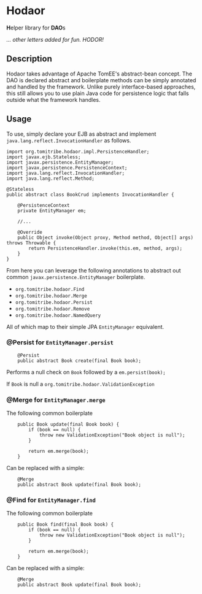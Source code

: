 # Hodaor

**H**elper library for **DAO**s

*... other letters added for fun.  HODOR!*

## Description

Hodaor takes advantage of Apache TomEE's abstract-bean concept.  The DAO is declared abstract and boilerplate methods can be simply annotated and handled by the framework.  Unlike purely interface-based approaches, this still allows you to use plain Java code for persistence logic that falls outside what the framework handles.

## Usage

To use, simply declare your EJB as abstract and implement `java.lang.reflect.InvocationHandler` as follows.

````
import org.tomitribe.hodaor.impl.PersistenceHandler;
import javax.ejb.Stateless;
import javax.persistence.EntityManager;
import javax.persistence.PersistenceContext;
import java.lang.reflect.InvocationHandler;
import java.lang.reflect.Method;

@Stateless
public abstract class BookCrud implements InvocationHandler {

    @PersistenceContext
    private EntityManager em;

    //...

    @Override
    public Object invoke(Object proxy, Method method, Object[] args) throws Throwable {
        return PersistenceHandler.invoke(this.em, method, args);
    }
}
````

From here you can leverage the following annotations to abstract out common `javax.persistence.EntityManager` boilerplate.

- `org.tomitribe.hodaor.Find`
- `org.tomitribe.hodaor.Merge`
- `org.tomitribe.hodaor.Persist`
- `org.tomitribe.hodaor.Remove`
- `org.tomitribe.hodaor.NamedQuery`

All of which map to their simple JPA `EntityManager` equivalent.


### @Persist for `EntityManager.persist`

````
    @Persist
    public abstract Book create(final Book book);

````

Performs a null check on `Book` followed by a `em.persist(book);`

If `Book` is null a `org.tomitribe.hodaor.ValidationException`

### @Merge for `EntityManager.merge`

The following common boilerplate

````
    public Book update(final Book book) {
        if (book == null) {
            throw new ValidationException("Book object is null");
        }

        return em.merge(book);
    }
````

Can be replaced with a simple:

````
    @Merge
    public abstract Book update(final Book book);
````

### @Find for `EntityManager.find`

The following common boilerplate

````
    public Book find(final Book book) {
        if (book == null) {
            throw new ValidationException("Book object is null");
        }

        return em.merge(book);
    }
````

Can be replaced with a simple:

````
    @Merge
    public abstract Book update(final Book book);
````


